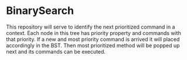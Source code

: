 # BinarySearch
This repository will serve to identify the next prioritized command in a context. Each node in this tree has priority property and commands with that priority. If a new and most priority command is arrived it will placed accordingly in the BST. Then most prioritized method will be popped up next and its commands can be executed.

